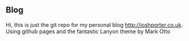## Blog
Hi, this is just the git repo for my personal blog <http://joshporter.co.uk>. Using github pages and the fantastic Lanyon theme by Mark Otto

